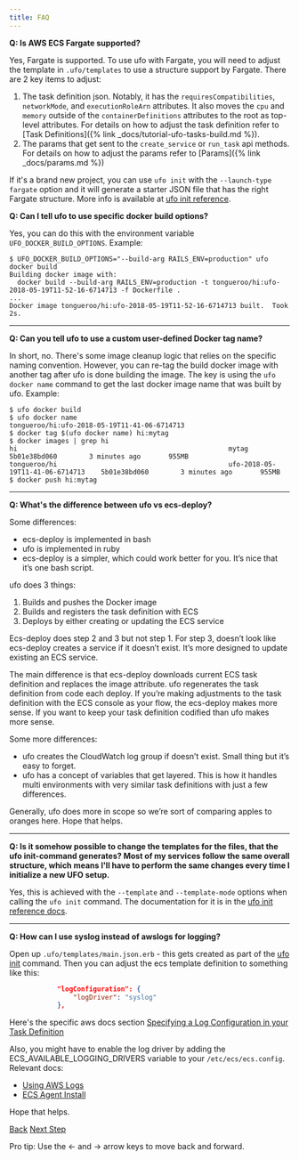 ```yaml
---
title: FAQ
---
```


**Q: Is AWS ECS Fargate supported?**

Yes, Fargate is supported.  To use ufo with Fargate, you will need to adjust the template in `.ufo/templates` to use a structure support by Fargate.  There are 2 key items to adjust:

1. The task definition json. Notably, it has the `requiresCompatibilities`, `networkMode`, and `executionRoleArn` attributes. It also moves the `cpu` and `memory` outside of the `containerDefinitions` attributes to the root as top-level attributes. For details on how to adjust the task definition refer to [Task Definitions]({% link _docs/tutorial-ufo-tasks-build.md %}).
2. The params that get sent to the `create_service` or  `run_task` api methods. For details on how to adjust the params refer to [Params]({% link _docs/params.md %})

If it's a brand new project, you can use `ufo init` with the `--launch-type fargate` option and it will generate a starter JSON file that has the right Fargate structure. More info is available at [ufo init reference](/reference/ufo-init/#fargate-support).

**Q: Can I tell ufo to use specific docker build options?**

Yes, you can do this with the environment variable `UFO_DOCKER_BUILD_OPTIONS`.  Example:

```
$ UFO_DOCKER_BUILD_OPTIONS="--build-arg RAILS_ENV=production" ufo docker build
Building docker image with:
  docker build --build-arg RAILS_ENV=production -t tongueroo/hi:ufo-2018-05-19T11-52-16-6714713 -f Dockerfile .
...
Docker image tongueroo/hi:ufo-2018-05-19T11-52-16-6714713 built.  Took 2s.
```

---

**Q: Can you tell ufo to use a custom user-defined Docker tag name?**

In short, no. There's some image cleanup logic that relies on the specific naming convention.  However, you can re-tag the build docker image with another tag after ufo is done building the image.  The key is using the `ufo docker name` command to get the last docker image name that was built by ufo. Example:

```
$ ufo docker build
$ ufo docker name
tongueroo/hi:ufo-2018-05-19T11-41-06-6714713
$ docker tag $(ufo docker name) hi:mytag
$ docker images | grep hi
hi                                                     mytag                              5b01e38bd060        3 minutes ago       955MB
tongueroo/hi                                           ufo-2018-05-19T11-41-06-6714713    5b01e38bd060        3 minutes ago       955MB
$ docker push hi:mytag
```

---

**Q: What's the difference between ufo vs ecs-deploy?**

Some differences:

* ecs-deploy is implemented in bash
* ufo is implemented in ruby
* ecs-deploy is a simpler, which could work better for you. It’s nice that it’s one bash script.

ufo does 3 things:

1. Builds and pushes the Docker image
2. Builds and registers the task definition with ECS
3. Deploys by either creating or updating the ECS service

Ecs-deploy does step 2 and 3 but not step 1. For step 3, doesn’t look like ecs-deploy creates a service if it doesn’t exist. It’s more designed to update existing an ECS service.

The main difference is that ecs-deploy downloads current ECS task definition and replaces the image attribute. ufo regenerates the task definition from code each deploy. If you’re making adjustments to the task definition with the ECS console as your flow, the ecs-deploy makes more sense. If you want to keep your task definition codified than ufo makes more sense.

Some more differences:

* ufo creates the CloudWatch log group if doesn’t exist. Small thing but it’s easy to forget.
* ufo has a concept of variables that get layered. This is how it handles multi environments with very similar task definitions with just a few differences.

Generally, ufo does more in scope so we’re sort of comparing apples to oranges here.  Hope that helps.

---

**Q: Is it somehow possible to change the templates for the files, that the ufo init-command generates? Most of my services follow the same overall structure, which means I'll have to perform the same changes every time I initialize a new UFO setup.**

Yes, this is achieved with the `--template` and `--template-mode` options when calling the `ufo init` command. The documentation for it is in the [ufo init reference docs](http://ufoships.com/reference/ufo-init/).

---

**Q: How can I use syslog instead of awslogs for logging?**

Open up `.ufo/templates/main.json.erb` - this gets created as part of the [ufo init](http://ufoships.com/reference/ufo-init/) command.  Then you can adjust the ecs template definition to something like this:

```json
            "logConfiguration": {
                "logDriver": "syslog"
            },
```

Here's the specific aws docs section [Specifying a Log Configuration in your Task Definition](https://docs.aws.amazon.com/AmazonECS/latest/developerguide/using_awslogs.html#specify-log-config)

Also, you might have to enable the log driver by adding the ECS_AVAILABLE_LOGGING_DRIVERS variable to your `/etc/ecs/ecs.config`. Relevant docs:

* [Using AWS Logs](https://docs.aws.amazon.com/AmazonECS/latest/developerguide/using_awslogs.html#enable_awslogs)
* [ECS Agent Install](https://docs.aws.amazon.com/AmazonECS/latest/developerguide/ecs-agent-install.html)

Hope that helps.

<a id="prev" class="btn btn-basic" href="{% link _docs/next-steps.md %}">Back</a>
<a id="next" class="btn btn-primary" href="{% link articles.md %}">Next Step</a>
<p class="keyboard-tip">Pro tip: Use the <- and -> arrow keys to move back and forward.</p>
